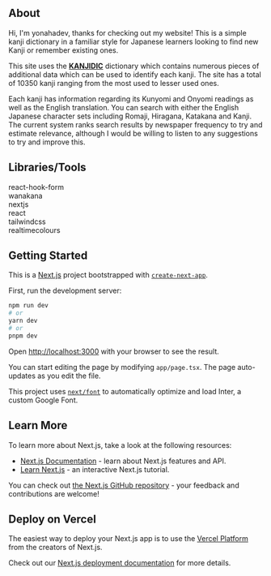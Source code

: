 ## About
Hi, I'm yonahadev, thanks for checking out my website! This is a simple kanji dictionary in a familiar style for Japanese learners looking to find new Kanji or remember existing ones.


This site uses the [**KANJIDIC**](http://nihongo.monash.edu/kanjidic2/index.html) dictionary which contains numerous pieces of additional data which can be used to identify each kanji. The site has a total of 10350 kanji ranging from the most used to lesser used ones.


Each kanji has information regarding its Kunyomi and Onyomi readings as well as the English translation. You can search with either the English Japanese character sets including Romaji, Hiragana, Katakana and Kanji. The current system ranks search results by newspaper frequency to try and estimate relevance, although I would be willing to listen to any suggestions to try and improve this.

## Libraries/Tools
react-hook-form <br/>
wanakana <br/>
nextjs <br/>
react <br/>
tailwindcss <br/> 
realtimecolours <br/>
## Getting Started
This is a [Next.js](https://nextjs.org/) project bootstrapped with [`create-next-app`](https://github.com/vercel/next.js/tree/canary/packages/create-next-app).

First, run the development server:

```bash
npm run dev
# or
yarn dev
# or
pnpm dev
```

Open [http://localhost:3000](http://localhost:3000) with your browser to see the result.

You can start editing the page by modifying `app/page.tsx`. The page auto-updates as you edit the file.

This project uses [`next/font`](https://nextjs.org/docs/basic-features/font-optimization) to automatically optimize and load Inter, a custom Google Font.

## Learn More

To learn more about Next.js, take a look at the following resources:

- [Next.js Documentation](https://nextjs.org/docs) - learn about Next.js features and API.
- [Learn Next.js](https://nextjs.org/learn) - an interactive Next.js tutorial.

You can check out [the Next.js GitHub repository](https://github.com/vercel/next.js/) - your feedback and contributions are welcome!

## Deploy on Vercel

The easiest way to deploy your Next.js app is to use the [Vercel Platform](https://vercel.com/new?utm_medium=default-template&filter=next.js&utm_source=create-next-app&utm_campaign=create-next-app-readme) from the creators of Next.js.

Check out our [Next.js deployment documentation](https://nextjs.org/docs/deployment) for more details.
